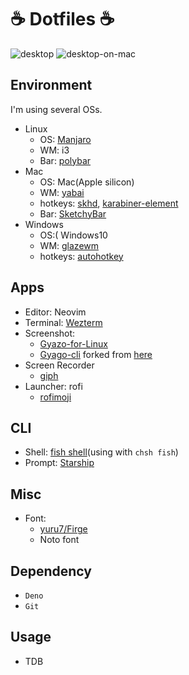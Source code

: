 # ☕ Dotfiles ☕

![desktop](https://i.gyazo.com/0394833c346a4f3430bc5d868d262974.png)
![desktop-on-mac](https://i.gyazo.com/6552101acbe6eac1515febe9e07108b4.jpg)

## Environment

I'm using several OSs.

- Linux
    - OS: [Manjaro](https://manjaro.org/)
    - WM: i3
    - Bar: [polybar](https://github.com/polybar/polybar)
- Mac
    - OS: Mac(Apple silicon)
    - WM: [yabai](https://github.com/koekeishiya/yabai)
    - hotkeys: [skhd](https://github.com/koekeishiya/skhd), [karabiner-element](https://github.com/pqrs-org/Karabiner-Elements)
    - Bar: [SketchyBar](https://github.com/FelixKratz/SketchyBar)
- Windows
    - OS:( Windows10
    - WM: [glazewm](https://github.com/glzr-io/glazewm)
    - hotkeys: [autohotkey](https://github.com/AutoHotkey/AutoHotkey)

## Apps

- Editor: Neovim
- Terminal: [Wezterm](https://github.com/wez/wezterm)
- Screenshot:
  - [Gyazo-for-Linux](https://github.com/gyazo/Gyazo-for-Linux)
  - [Gyago-cli](https://github.com/Omochice/gyazo-cli) forked from
    [here](https://github.com/tomohiro/gyazo-cli)
- Screen Recorder
  - [giph](https://github.com/phisch/giph)
- Launcher: rofi
  - [rofimoji](https://github.com/fdw/rofimoji)

## CLI

- Shell: [fish shell](https://fishshell.com/)(using with `chsh fish`)
- Prompt: [Starship](https://starship.rs/)

## Misc

- Font:
  - [yuru7/Firge](https://github.com/yuru7/Firge)
  - Noto font

## Dependency

- `Deno`
- `Git`

## Usage

- TDB

